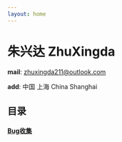 ```yaml
---
layout: home
---
```


# 朱兴达 ZhuXingda

**mail**: zhuxingda211@outlook.com

**add**: 中国 上海	China Shanghai



## 目录

#### [Bug收集](/bug_fix/index.md)

